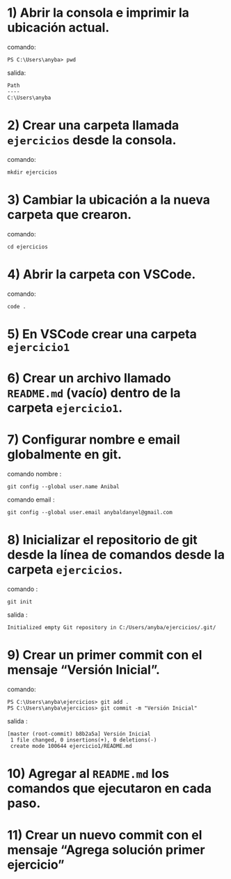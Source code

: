 # 1) Abrir la consola e imprimir la ubicación actual.
comando:
```
PS C:\Users\anyba> pwd
```
salida:
``` 
Path
----
C:\Users\anyba
```
# 2)  Crear una carpeta llamada  `ejercicios`  desde la consola.

comando:
```
mkdir ejercicios
``` 

# 3) Cambiar la ubicación a la nueva carpeta que crearon.

comando: 

```
cd ejercicios
```

# 4) Abrir la carpeta con VSCode.

comando:
```
code .
```

# 5) En VSCode crear una carpeta `ejercicio1`


# 6) Crear un archivo llamado  `README.md`  (vacío) dentro de la carpeta  `ejercicio1`.



# 7) Configurar nombre e email globalmente en git.

comando nombre :
```
git config --global user.name Anibal
```
comando email :
```
git config --global user.email anybaldanyel@gmail.com
```
# 8) Inicializar el repositorio de git desde la línea de comandos desde la carpeta  `ejercicios`.
comando :
```
git init
```
salida :
```
Initialized empty Git repository in C:/Users/anyba/ejercicios/.git/
```
# 9) Crear un primer commit con el mensaje “Versión Inicial”. 
comando:
```
PS C:\Users\anyba\ejercicios> git add .
PS C:\Users\anyba\ejercicios> git commit -m "Versión Inicial"
```
salida :
```
[master (root-commit) b8b2a5a] Versión Inicial
 1 file changed, 0 insertions(+), 0 deletions(-)
 create mode 100644 ejercicio1/README.md
 ```
 
#  10) Agregar al  `README.md`  los comandos que ejecutaron en cada paso.


# 11) Crear un nuevo commit con el mensaje “Agrega solución primer ejercicio”